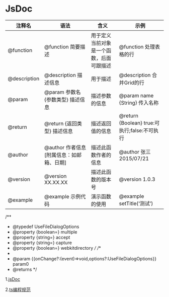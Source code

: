
# JsDoc

|注释名|语法|含义|示例|
|-|-|-|-|
|@function|@function 简要描述|用于定义当前对象是一个函数，后面可跟描述|@function 处理表格的行|
|@description|@description 描述信息|用于描述|@description 合并Grid的行|
|@param|@param 参数名 {参数类型} 描述信息|描述参数的信息|@param name {String} 传入名称|
|@return|@return {返回类型} 描述信息|描述返回值的信息|@return {Boolean} true:可执行;false:不可执行|
|@author|@author 作者信息 [附属信息：如邮箱、日期]|描述此函数作者的信息|@author 张三 2015/07/21|
|@version|@version XX.XX.XX|描述此函数的版本号|@version 1.0.3|
|@example|@example 示例代码|演示函数的使用|@example setTitle(‘测试’)|

/**
 * @typedef UseFileDialogOptions
 * @property {boolean=} multiple
 * @property {string=} accept
 * @property {string=} capture
 * @property {boolean=} webkitdirectory
 */
/**
 * 
 * @param {{onChange?:(event)=>void,options?:UseFileDialogOptions}} param0 
 * @returns 
 */

1.[jsDoc](https://www.jsdoc.com.cn/tags-author)

2.[ts编程规范](https://bosens-china.github.io/Typescript-manual/download/zh/wiki/coding_guidelines.html#%E6%99%AE%E9%80%9A%E6%96%B9%E6%B3%95)